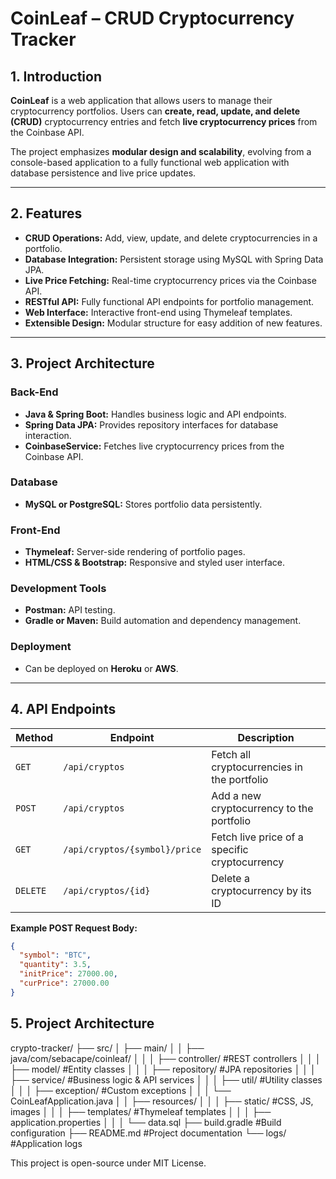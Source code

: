 # CoinLeaf – CRUD Cryptocurrency Tracker

## 1. Introduction
**CoinLeaf** is a web application that allows users to manage their cryptocurrency portfolios. Users can **create, read, update, and delete (CRUD)** cryptocurrency entries and fetch **live cryptocurrency prices** from the Coinbase API.  

The project emphasizes **modular design and scalability**, evolving from a console-based application to a fully functional web application with database persistence and live price updates.

---

## 2. Features
- **CRUD Operations:** Add, view, update, and delete cryptocurrencies in a portfolio.
- **Database Integration:** Persistent storage using MySQL with Spring Data JPA.
- **Live Price Fetching:** Real-time cryptocurrency prices via the Coinbase API.
- **RESTful API:** Fully functional API endpoints for portfolio management.
- **Web Interface:** Interactive front-end using Thymeleaf templates.
- **Extensible Design:** Modular structure for easy addition of new features.

---

## 3. Project Architecture

### Back-End
- **Java & Spring Boot:** Handles business logic and API endpoints.
- **Spring Data JPA:** Provides repository interfaces for database interaction.
- **CoinbaseService:** Fetches live cryptocurrency prices from the Coinbase API.

### Database
- **MySQL or PostgreSQL:** Stores portfolio data persistently.

### Front-End
- **Thymeleaf:** Server-side rendering of portfolio pages.
- **HTML/CSS & Bootstrap:** Responsive and styled user interface.

### Development Tools
- **Postman:** API testing.
- **Gradle or Maven:** Build automation and dependency management.

### Deployment
- Can be deployed on **Heroku** or **AWS**.

---

## 4. API Endpoints

| Method | Endpoint | Description |
|--------|----------|-------------|
| `GET`  | `/api/cryptos` | Fetch all cryptocurrencies in the portfolio |
| `POST` | `/api/cryptos` | Add a new cryptocurrency to the portfolio |
| `GET`  | `/api/cryptos/{symbol}/price` | Fetch live price of a specific cryptocurrency |
| `DELETE` | `/api/cryptos/{id}` | Delete a cryptocurrency by its ID |

**Example POST Request Body:**
```json
{
  "symbol": "BTC",
  "quantity": 3.5,
  "initPrice": 27000.00,
  "curPrice": 27000.00
}
```
## 5. Project Architecture
crypto-tracker/
├── src/
│   ├── main/
│   │   ├── java/com/sebacape/coinleaf/
│   │   │   ├── controller/      #REST controllers
│   │   │   ├── model/           #Entity classes
│   │   │   ├── repository/      #JPA repositories
│   │   │   ├── service/         #Business logic & API services
│   │   │   ├── util/            #Utility classes
│   │   │   ├── exception/       #Custom exceptions
│   │   │   └── CoinLeafApplication.java
│   │   ├── resources/
│   │   │   ├── static/          #CSS, JS, images
│   │   │   ├── templates/       #Thymeleaf templates
│   │   │   ├── application.properties
│   │   │   └── data.sql
├── build.gradle    #Build configuration
├── README.md                     #Project documentation
└── logs/                         #Application logs


This project is open-source under MIT License.
